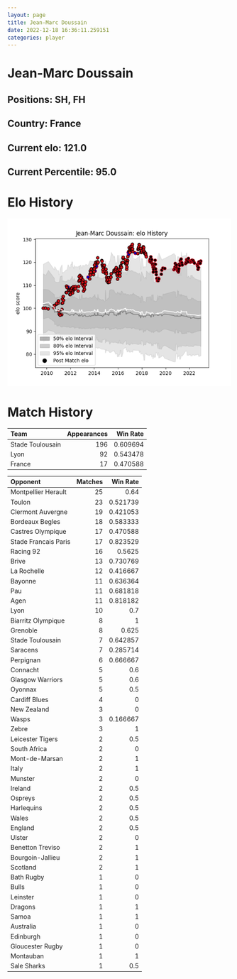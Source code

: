 ```yaml
---  
layout: page  
title: Jean-Marc Doussain  
date: 2022-12-18 16:36:11.259151  
categories: player  
---
```

# Jean-Marc Doussain

## Positions: SH, FH

## Country: France

## Current elo: 121.0

## Current Percentile: 95.0

# Elo History


![elo history](history_Jean-MarcDoussain.png)
# Match History


| Team             |   Appearances |   Win Rate |
|:-----------------|--------------:|-----------:|
| Stade Toulousain |           196 |   0.609694 |
| Lyon             |            92 |   0.543478 |
| France           |            17 |   0.470588 |

| Opponent             |   Matches |   Win Rate |
|:---------------------|----------:|-----------:|
| Montpellier Herault  |        25 |   0.64     |
| Toulon               |        23 |   0.521739 |
| Clermont Auvergne    |        19 |   0.421053 |
| Bordeaux Begles      |        18 |   0.583333 |
| Castres Olympique    |        17 |   0.470588 |
| Stade Francais Paris |        17 |   0.823529 |
| Racing 92            |        16 |   0.5625   |
| Brive                |        13 |   0.730769 |
| La Rochelle          |        12 |   0.416667 |
| Bayonne              |        11 |   0.636364 |
| Pau                  |        11 |   0.681818 |
| Agen                 |        11 |   0.818182 |
| Lyon                 |        10 |   0.7      |
| Biarritz Olympique   |         8 |   1        |
| Grenoble             |         8 |   0.625    |
| Stade Toulousain     |         7 |   0.642857 |
| Saracens             |         7 |   0.285714 |
| Perpignan            |         6 |   0.666667 |
| Connacht             |         5 |   0.6      |
| Glasgow Warriors     |         5 |   0.6      |
| Oyonnax              |         5 |   0.5      |
| Cardiff Blues        |         4 |   0        |
| New Zealand          |         3 |   0        |
| Wasps                |         3 |   0.166667 |
| Zebre                |         3 |   1        |
| Leicester Tigers     |         2 |   0.5      |
| South Africa         |         2 |   0        |
| Mont-de-Marsan       |         2 |   1        |
| Italy                |         2 |   1        |
| Munster              |         2 |   0        |
| Ireland              |         2 |   0.5      |
| Ospreys              |         2 |   0.5      |
| Harlequins           |         2 |   0.5      |
| Wales                |         2 |   0.5      |
| England              |         2 |   0.5      |
| Ulster               |         2 |   0        |
| Benetton Treviso     |         2 |   1        |
| Bourgoin-Jallieu     |         2 |   1        |
| Scotland             |         2 |   1        |
| Bath Rugby           |         1 |   0        |
| Bulls                |         1 |   0        |
| Leinster             |         1 |   0        |
| Dragons              |         1 |   1        |
| Samoa                |         1 |   1        |
| Australia            |         1 |   0        |
| Edinburgh            |         1 |   0        |
| Gloucester Rugby     |         1 |   0        |
| Montauban            |         1 |   1        |
| Sale Sharks          |         1 |   0.5      |